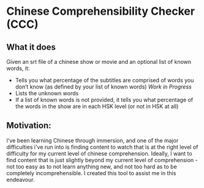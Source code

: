 # Chinese Comprehensibility Checker (CCC)

## What it does

Given an srt file of a chinese show or movie and an optional list of known words, it:
- Tells you what percentage of the subtitles are comprised of words you don’t know (as defined by your list of known words) *Work in Progress*
- Lists the unknown words 
- If a list of known words is not provided, it tells you what percentage of the words in the show are in each HSK level (or not in HSK at all)

## Motivation:

I've been learning Chinese through immersion, and one of the major difficulties i've run into is finding content to watch that is at the right level of difficulty for my current level of chinese comprehension.
Ideally, I want to find content that is just slightly beyond my current level of comprehension - not too easy as to not learn anything new, and not too hard as to be completely incomprehensible. 
I created this tool to assist me in this endeavour.
